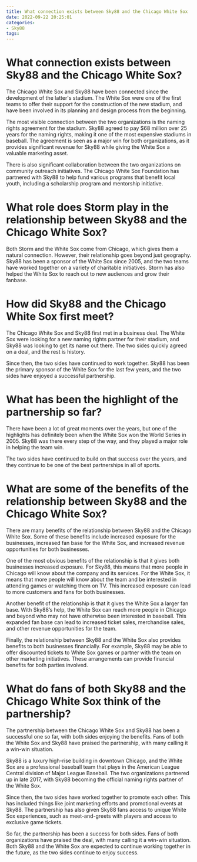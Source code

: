 ```yaml
---
title: What connection exists between Sky88 and the Chicago White Sox
date: 2022-09-22 20:25:01
categories:
- Sky88
tags:
---
```



#  What connection exists between Sky88 and the Chicago White Sox?

The Chicago White Sox and Sky88 have been connected since the development of the latter's stadium. The White Sox were one of the first teams to offer their support for the construction of the new stadium, and have been involved in its planning and design process from the beginning.

The most visible connection between the two organizations is the naming rights agreement for the stadium. Sky88 agreed to pay $68 million over 25 years for the naming rights, making it one of the most expensive stadiums in baseball. The agreement is seen as a major win for both organizations, as it provides significant revenue for Sky88 while giving the White Sox a valuable marketing asset.

There is also significant collaboration between the two organizations on community outreach initiatives. The Chicago White Sox Foundation has partnered with Sky88 to help fund various programs that benefit local youth, including a scholarship program and mentorship initiative.

#  What role does Storm play in the relationship between Sky88 and the Chicago White Sox? 

Both Storm and the White Sox come from Chicago, which gives them a natural connection. However, their relationship goes beyond just geography. Sky88 has been a sponsor of the White Sox since 2005, and the two teams have worked together on a variety of charitable initiatives. Storm has also helped the White Sox to reach out to new audiences and grow their fanbase.

#  How did Sky88 and the Chicago White Sox first meet?

The Chicago White Sox and Sky88 first met in a business deal. The White Sox were looking for a new naming rights partner for their stadium, and Sky88 was looking to get its name out there. The two sides quickly agreed on a deal, and the rest is history.

Since then, the two sides have continued to work together. Sky88 has been the primary sponsor of the White Sox for the last few years, and the two sides have enjoyed a successful partnership.

# What has been the highlight of the partnership so far?

There have been a lot of great moments over the years, but one of the highlights has definitely been when the White Sox won the World Series in 2005. Sky88 was there every step of the way, and they played a major role in helping the team win.

The two sides have continued to build on that success over the years, and they continue to be one of the best partnerships in all of sports.

#  What are some of the benefits of the relationship between Sky88 and the Chicago White Sox?

There are many benefits of the relationship between Sky88 and the Chicago White Sox. Some of these benefits include increased exposure for the businesses, increased fan base for the White Sox, and increased revenue opportunities for both businesses.

One of the most obvious benefits of the relationship is that it gives both businesses increased exposure. For Sky88, this means that more people in Chicago will know about the company and its services. For the White Sox, it means that more people will know about the team and be interested in attending games or watching them on TV. This increased exposure can lead to more customers and fans for both businesses.

Another benefit of the relationship is that it gives the White Sox a larger fan base. With Sky88’s help, the White Sox can reach more people in Chicago and beyond who may not have otherwise been interested in baseball. This expanded fan base can lead to increased ticket sales, merchandise sales, and other revenue opportunities for the team.

Finally, the relationship between Sky88 and the White Sox also provides benefits to both businesses financially. For example, Sky88 may be able to offer discounted tickets to White Sox games or partner with the team on other marketing initiatives. These arrangements can provide financial benefits for both parties involved.

#  What do fans of both Sky88 and the Chicago White Sox think of the partnership?

The partnership between the Chicago White Sox and Sky88 has been a successful one so far, with both sides enjoying the benefits. Fans of both the White Sox and Sky88 have praised the partnership, with many calling it a win-win situation.

Sky88 is a luxury high-rise building in downtown Chicago, and the White Sox are a professional baseball team that plays in the American League Central division of Major League Baseball. The two organizations partnered up in late 2017, with Sky88 becoming the official naming rights partner of the White Sox.

Since then, the two sides have worked together to promote each other. This has included things like joint marketing efforts and promotional events at Sky88. The partnership has also given Sky88 fans access to unique White Sox experiences, such as meet-and-greets with players and access to exclusive game tickets.

So far, the partnership has been a success for both sides. Fans of both organizations have praised the deal, with many calling it a win-win situation. Both Sky88 and the White Sox are expected to continue working together in the future, as the two sides continue to enjoy success.